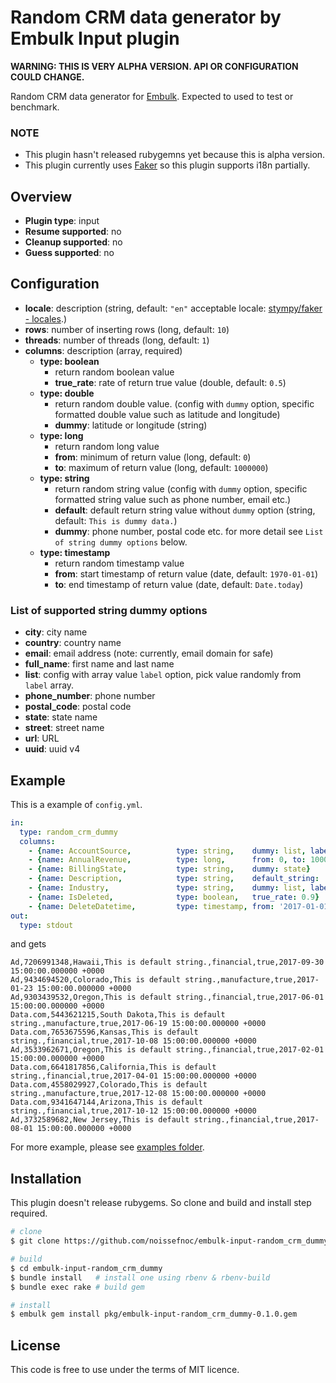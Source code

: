 # Random CRM data generator by Embulk Input plugin

**WARNING: THIS IS VERY ALPHA VERSION. API OR CONFIGURATION COULD CHANGE.**

Random CRM data generator for [Embulk](https://github.com/embulk/embulk). Expected to used to test or benchmark. 


### NOTE

- This plugin hasn't released rubygemns yet because this is alpha version.
- This plugin currently uses [Faker](https://github.com/stympy/faker) so this plugin supports i18n partially.

## Overview

- **Plugin type**: input
- **Resume supported**: no
- **Cleanup supported**: no
- **Guess supported**: no

## Configuration

- **locale**: description (string, default: `"en"` acceptable locale: [stympy/faker - locales](https://github.com/stympy/faker/tree/master/lib/locales).)
- **rows**: number of inserting rows (long, default: `10`)
- **threads**: number of threads (long, default: `1`)
- **columns**: description (array, required)
    - **type: boolean**
        - return random boolean value 
        - **true_rate**: rate of return true value (double, default: `0.5`)
    - **type: double**
        - return random double value. (config with `dummy` option, specific formatted double value such as latitude and longitude)
        - **dummy**: latitude or longitude (string)
    - **type: long**
        - return random long value
        - **from**: minimum of return value (long, default: `0`)
        - **to**: maximum of return value (long, default: `1000000`) 
    - **type: string**
        - return random string value (config with `dummy` option,  specific formatted string value such as phone number, email etc.)
        - **default**: default return string value without `dummy` option (string, default: `This is dummy data.`)
        - **dummy**: phone number, postal code etc. for more detail see `List of string dummy options` below.
    - **type: timestamp**
        - return random timestamp value
        - **from**: start timestamp of return value (date, default: `1970-01-01`)
        - **to**: end timestamp of return value (date, default: `Date.today`)

### List of supported string dummy options

- **city**: city name
- **country**: country name
- **email**: email address (note: currently, email domain for safe)
- **full_name**: first name and last name
- **list**: config with array value `label` option, pick value randomly from `label` array.
- **phone_number**: phone number
- **postal_code**: postal code
- **state**: state name
- **street**: street name
- **url**: URL
- **uuid**: uuid v4

## Example

This is a example of `config.yml`.

```yaml
in:
  type: random_crm_dummy
  columns:
    - {name: AccountSource,          type: string,    dummy: list, label: ['Ad', 'Data.com']}
    - {name: AnnualRevenue,          type: long,      from: 0, to: 10000000000}
    - {name: BillingState,           type: string,    dummy: state}
    - {name: Description,            type: string,    default_string: 'This is default string.'}
    - {name: Industry,               type: string,    dummy: list, label: ['manufacture', 'financial']}
    - {name: IsDeleted,              type: boolean,   true_rate: 0.9}
    - {name: DeleteDatetime,         type: timestamp, from: '2017-01-01', to: '2017-12-31'}
out:
  type: stdout
```

and gets

```
Ad,7206991348,Hawaii,This is default string.,financial,true,2017-09-30 15:00:00.000000 +0000
Ad,9434694520,Colorado,This is default string.,manufacture,true,2017-01-23 15:00:00.000000 +0000
Ad,9303439532,Oregon,This is default string.,financial,true,2017-06-01 15:00:00.000000 +0000
Data.com,5443621215,South Dakota,This is default string.,manufacture,true,2017-06-19 15:00:00.000000 +0000
Data.com,7653675596,Kansas,This is default string.,financial,true,2017-10-08 15:00:00.000000 +0000
Ad,3533962671,Oregon,This is default string.,financial,true,2017-02-01 15:00:00.000000 +0000
Data.com,6641817856,California,This is default string.,financial,true,2017-04-01 15:00:00.000000 +0000
Data.com,4558029927,Colorado,This is default string.,manufacture,true,2017-12-08 15:00:00.000000 +0000
Data.com,9341647144,Arizona,This is default string.,financial,true,2017-10-12 15:00:00.000000 +0000
Ad,3732589682,New Jersey,This is default string.,financial,true,2017-08-01 15:00:00.000000 +0000
```

For more example, please see [examples folder](https://github.com/noissefnoc/embulk-input-random_crm_dummy/tree/master/examples).


## Installation

This plugin doesn't release rubygems. So clone and build and install step required.

```bash
# clone
$ git clone https://github.com/noissefnoc/embulk-input-random_crm_dummy.git

# build
$ cd embulk-input-random_crm_dummy
$ bundle install   # install one using rbenv & rbenv-build
$ bundle exec rake # build gem

# install
$ embulk gem install pkg/embulk-input-random_crm_dummy-0.1.0.gem
```

## License

This code is free to use under the terms of MIT licence. 
